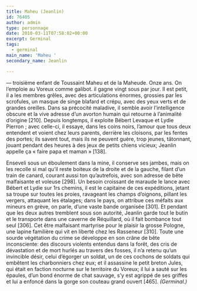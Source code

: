 ```yaml
---
title: Maheu (Jeanlin)
id: 76405
author: admin
type: personnage
date: 2010-03-11T07:58:02+00:00
excerpt: Germinal
tags:
  - germinal
main_name: 'Maheu '
secondary_name: Jeanlin

---
```

— troisième enfant de Toussaint Maheu et de la Maheude. Onze ans. On l’emploie au Voreux comme galibot. il gagne vingt sous par jour. Il est petit, il a les membres grêles, avec des articulations énormes, grossies par les scrofules, un masque de singe blafard et crépu, avec des yeux verts et de grandes oreilles. Dans sa précocité maladive, il semble avoir l’intelligence obscure et la vive adresse d’un avorton humain qui retourne à l’animalité d’origine [210]. Depuis longtemps, il exploite Bébert Levaque et Lydie Pierron ; avec celle-ci, il essaye, dans les coins noirs, l’amour que tous deux entendent et voient chez leurs parents, derrière les cloisons, par les fentes des portes; ils savent tout, mais ils ne peuvent guère, trop jeunes, tâtonnant, jouant pendant des heures à des jeux de petits chiens vicieux; Jeanlin appelle ça « faire papa et maman » [138].

Enseveli sous un éboulement dans la mine, il conserve ses jambes, mais on les recolle si mal qu’il reste boiteux de la droite et de la gauche, filant d’un train de canard, courant aussi ton qu’autrefois, avec son adresse de bête malfaisante et voleuse [298]. Un besoin croissant de maraude le lance avec Bébert et Lydie sur 1rs chemins, il est le capitaine de ces expéditions, jetant sa troupe sur toutes les proies, ravageant les champs d’oignons, pillant les vergers, attaquant les étalages; dans le pays, on attribue ces méfaits aux mineurs en grève, on parle, d’une vaste bande organisée [301]. Et pendant que les deux autres tremblent sous son autorité, Jeanlin garde tout le butin et le transporte dans une caverne de Réquillard, où il fait bombance tout seul [306]. Cet être malfaisant martyrise pour le plaisir la grosse Pologne, une lapine familière qui vit en liberté chez les Rasseneur [310]. Toute une sourde végétation du crime se développe en son crâne de bête inconsciente: des discours violents entendus dans la forêt, des cris de dévastation et de mort hurlés au travers des fosses, il n’a retenu qu’un invincible désir, celui d’égorger un soldat, un de ces cochons de soldats qui embêtent les charbonniers chez eux; et il assassine le petit breton Jules, qui était en faction nocturne sur le territoire du Voreux; il lui a sauté sur les épaules, d’un bond énorme de chat sauvage, s’y est agrippé de ses griffes et lui a enfoncé dans la gorge son couteau grand ouvert [465]. _(Germinal.)_